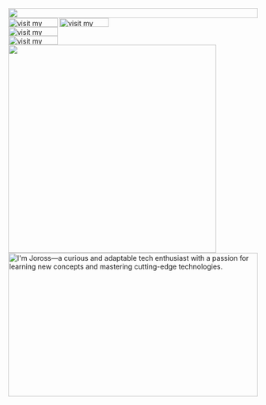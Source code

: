 <picture>
  <source media="(prefers-color-scheme: dark)" srcset="https://sakurayung.fukurumiyuta13.workers.dev?section=top&theme=dark">
  <img src="https://sakurayung.fukurumiyuta13.workers.dev?section=top&theme=light" width="100%" height="20" align="left">
</picture>
<a href="https://jors.codes">
  <picture>
    <source media="(prefers-color-scheme: dark)" srcset="https://sakurayung.fukurumiyuta13.workers.dev?section=link-website&theme=dark" label="Visit">
    <img src="https://sakurayung.fukurumiyuta13.workers.dev?section=link-website&theme=light&i=0" alt="visit my website" width="100" height="18px" align="left">
  </picture>
</a>
<a href="www.linkedin.com/in/sakurazuyung">
  <picture>
    <source media="(prefers-color-scheme: dark)" srcset="https://sakurayung.fukurumiyuta13.workers.dev?section=link-linkedin&theme=dark" label="Visit">
    <img src="https://sakurayung.fukurumiyuta13.workers.dev?section=link-website&theme=light&i=0" alt="visit my linkedin" width="100" height="18px" align="left">
  </picture>
</a>
<img src="data:null;," width="100%" height="0" align="left" alt="">
<a href="https://twitter.com/lordeboi1">
  <picture>
    <source media="(prefers-color-scheme: dark)" srcset="https://sakurayung.fukurumiyuta13.workers.dev?section=link-twitter&theme=dark">
    <img src="https://sakurayung.fukurumiyuta13.workers.dev?section=link-twitter&theme=light&i=1" alt="visit my Twitter/X profile" width="100" height="18" align="left">
  </picture>
</a>
<img src="data:null;," width="100%" height="0" align="left" alt="">
<a href="https://www.instagram.com/e2kk.1975">
  <picture>
    <source media="(prefers-color-scheme: dark)" srcset="https://sakurayung.fukurumiyuta13.workers.dev?section=link-instagram&theme=dark">
    <img src="https://sakurayung.fukurumiyuta13.workers.dev?section=link-instagram&theme=light&i=2" alt="visit my Instagram" width="100" height="18" align="left">
  </picture>
</a>
<img src="data:null;," width="100%" height="0" align="left" alt="">
<picture>
  <source media="(prefers-color-scheme: dark)" srcset="https://sakurayung.fukurumiyuta13.workers.dev?section=fallback&theme=dark">
  <img src="https://sakurayung.fukurumiyuta13.workers.dev?section=fallback&theme=light" alt="" width="420" align="left">
</picture>
<picture>
  <source media="(prefers-color-scheme: dark)" srcset="https://sakurayung.fukurumiyuta13.workers.dev?section=main&theme=dark">
  <img src="https://sakurayung.fukurumiyuta13.workers.dev?section=main&theme=light" alt="I'm Joross—a curious and adaptable tech enthusiast with a passion for learning new concepts and mastering cutting-edge technologies." width="100%" height="290" align="left">
</picture>
